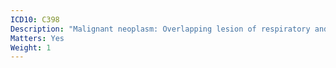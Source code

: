 ```yaml
---
ICD10: C398
Description: "Malignant neoplasm: Overlapping lesion of respiratory and intrathoracic organs"
Matters: Yes
Weight: 1
---
```


